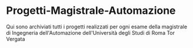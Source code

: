 # Progetti-Magistrale-Automazione
Qui sono archiviati tutti i progetti realizzati per ogni esame della magistrale di Ingegneria dell'Automazione dell'Università degli Studi di Roma Tor Vergata
